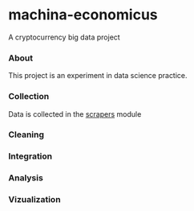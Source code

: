 # machina-economicus
A cryptocurrency big data project

### About
This project is an experiment in data science practice.

### Collection
Data is collected in the [scrapers]() module

### Cleaning

### Integration

### Analysis

### Vizualization
